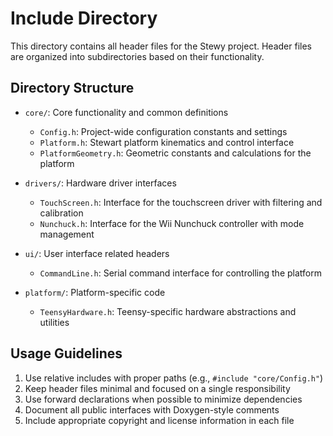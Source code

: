# Include Directory

This directory contains all header files for the Stewy project. Header files are organized into subdirectories based on their functionality.

## Directory Structure

- `core/`: Core functionality and common definitions
  - `Config.h`: Project-wide configuration constants and settings
  - `Platform.h`: Stewart platform kinematics and control interface
  - `PlatformGeometry.h`: Geometric constants and calculations for the platform

- `drivers/`: Hardware driver interfaces
  - `TouchScreen.h`: Interface for the touchscreen driver with filtering and calibration
  - `Nunchuck.h`: Interface for the Wii Nunchuck controller with mode management

- `ui/`: User interface related headers
  - `CommandLine.h`: Serial command interface for controlling the platform

- `platform/`: Platform-specific code
  - `TeensyHardware.h`: Teensy-specific hardware abstractions and utilities

## Usage Guidelines

1. Use relative includes with proper paths (e.g., `#include "core/Config.h"`)
2. Keep header files minimal and focused on a single responsibility
3. Use forward declarations when possible to minimize dependencies
4. Document all public interfaces with Doxygen-style comments
5. Include appropriate copyright and license information in each file
